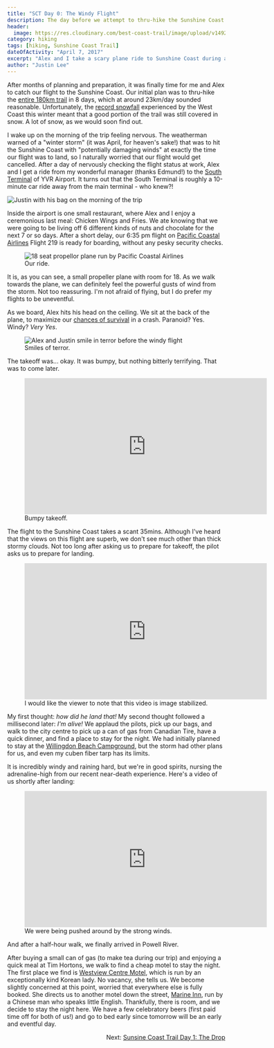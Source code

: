```yaml
---
title: "SCT Day 0: The Windy Flight"
description: The day before we attempt to thru-hike the Sunshine Coast Trail
header:
  image: https://res.cloudinary.com/best-coast-trail/image/upload/v1492574929/20170407_184642_miuvjc.jpg
category: hiking
tags: [hiking, Sunshine Coast Trail]
dateOfActivity: "April 7, 2017"
excerpt: "Alex and I take a scary plane ride to Sunshine Coast during a storm, preparing ourselves for the hike ahead."
author: "Justin Lee"
---
```


After months of planning and preparation, it was finally time for me and Alex to catch our flight to the Sunshine Coast. Our initial plan was to thru-hike the <a href="http://sunshinecoast-trail.com/">entire 180km trail</a> in 8 days, which at around 23km/day sounded reasonable. Unfortunately, the <a href="http://globalnews.ca/news/3230587/b-c-snowfall-records-smashed-this-weekend-as-snow-blankets-province/">record snowfall</a> experienced by the West Coast this winter meant that a good portion of the trail was still covered in snow. A lot of snow, as we would soon find out.

I wake up on the morning of the trip feeling nervous. The weatherman warned of a "winter storm" (it was April, for heaven's sake!) that was to hit the Sunshine Coast with "potentially damaging winds" at exactly the time our flight was to land, so I naturally worried that our flight would get cancelled. After a day of nervously checking the flight status at work, Alex and I get a ride from my wonderful manager (thanks Edmund!) to the <a href="http://www.yvr.ca/en/passengers/flights/airport-south">South Terminal</a> of YVR Airport. It turns out that the South Terminal is roughly a 10-minute car ride away from the main terminal - who knew?!

<img data-original="https://res.cloudinary.com/best-coast-trail/image/upload/c_scale,w_410/v1493513298/20170407_065730_ivbk8h.jpg" alt="Justin with his bag on the morning of the trip" data-action="zoom" class="inline-image" style="display: block; margin: auto;"/>

Inside the airport is one small restaurant, where Alex and I enjoy a ceremonious last meal: Chicken Wings and Fries. We ate knowing that we were going to be living off 6 different kinds of nuts and chocolate for the next 7 or so days. After a short delay, our 6:35 pm flight on <a href="http://www.pacificcoastal.com/">Pacific Coastal Airlines</a> Flight 219 is ready for boarding, without any pesky security checks.

<figure>
  <img data-original="https://res.cloudinary.com/best-coast-trail/image/upload/v1493515069/20170407_184628_jez52s.jpg" alt="18 seat propellor plane run by Pacific Coastal Airlines" data-action="zoom" class="inline-image"/>
  <figcaption>Our ride.</figcaption>
</figure>
It is, as you can see, a small propeller plane with room for 18. As we walk towards the plane, we can definitely feel the powerful gusts of wind from the storm. Not too reassuring. I'm not afraid of flying, but I do prefer my flights to be uneventful. 

As we board, Alex hits his head on the ceiling. We sit at the back of the plane, to maximize our <a href="http://time.com/3934663/safest-seat-airplane/">chances of survival</a> in a crash. Paranoid? Yes. Windy? <em>Very Yes</em>.

<figure>
  <img data-original="https://res.cloudinary.com/best-coast-trail/image/upload/v1492575715/20170407_184904_1_kohzkw.jpg" alt="Alex and Justin smile in terror before the windy flight" data-action="zoom" class="inline-image"/>
  <figcaption>Smiles of terror.</figcaption>
</figure>
The takeoff was... okay. It was bumpy, but nothing bitterly terrifying. That was to come later.
<figure>
  <iframe width="560" height="315" src="https://www.youtube.com/embed/-_4PksQZS38" alt="Video of the takeoff" frameborder="0" allowfullscreen></iframe>
  <figcaption>Bumpy takeoff.</figcaption>
</figure>
The flight to the Sunshine Coast takes a scant 35mins. Although I've heard that the views on this flight are superb, we don't see much other than thick stormy clouds. Not too long after asking us to prepare for takeoff, the pilot asks us to prepare for landing. 
<figure>
  <iframe width="560" height="315" src="https://www.youtube.com/embed/aBIU3_uXjTA" alt="Terrifying video of the landing" frameborder="0" allowfullscreen></iframe>
  <figcaption>I would like the viewer to note that this video is image stabilized.</figcaption>
</figure>
My first thought: <em>how did he land that!</em> My second thought followed a millisecond later: <em>I'm alive!</em> We applaud the pilots, pick up our bags, and walk to the city centre to pick up a can of gas from Canadian Tire, have a quick dinner, and find a place to stay for the night. We had initially planned to stay at the <a href="http://powellriver.info/willingdon_campground/">Willingdon Beach Campground</a>, but the storm had other plans for us, and even my cuben fiber tarp has its limits. 

It is incredibly windy and raining hard, but we're in good spirits, nursing the adrenaline-high from our recent near-death experience. Here's a video of us shortly after landing:
<figure>
  <iframe width="560" height="315" src="https://www.youtube.com/embed/0Y1sRZH2whI" alt="Video of us getting pushed around by stormy winds" frameborder="0" allowfullscreen></iframe>
  <figcaption>We were being pushed around by the strong winds.</figcaption>
</figure>
And after a half-hour walk, we finally arrived in Powell River. 
<div class="map" id="powell-river"></div>

After buying a small can of gas (to make tea during our trip) and enjoying a quick meal at Tim Hortons, we walk to find a cheap motel to stay the night. The first place we find is <a href="http://powellrivermotel.com/">Westview Centre Motel</a>, which is run by an exceptionally kind Korean lady. No vacancy, she tells us. We become slightly concerned at this point, worried that everywhere else is fully booked. She directs us to another motel down the street, <a href="http://www.marineinnbc.com/">Marine Inn</a>, run by a Chinese man who speaks little English. Thankfully, there is room, and we decide to stay the night here. We have a few celebratory beers (first paid time off for both of us!) and go to bed early since tomorrow will be an early and eventful day. 

<p style="text-align: right;">Next: <a href="https://bestcoasttrail.github.io/hiking/Sunshine-Coast-Trail-Day-1-The-Drop/">Sunsine Coast Trail Day 1: The Drop <i class="fa fa-long-arrow-right" aria-hidden="true"></i>
</a></p>

<script>
  function initMap() {
    var uluru = {lat: 49.8352, lng: -124.5247};
    var map = new google.maps.Map(document.getElementById('powell-river'), {
      zoom: 10,
      center: uluru
    });
    var marker = new google.maps.Marker({
      position: uluru,
      map: map
    });
  }
</script>
<script async defer
src="https://maps.googleapis.com/maps/api/js?key=AIzaSyD5wgqszVxTRSuxb_LYGEy7TlSjuKHoisc&callback=initMap">
</script>

